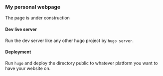 ### My personal webpage

The page is under construction 

#### Dev live server
Run the dev server like any other hugo project by `hugo server`.

#### Deployment
Run `hugo` and deploy the directory public to whatever platform you want to have your website on.

